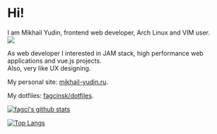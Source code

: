 # Hi!

I am Mikhail Yudin, frontend web developer, Arch Linux and VIM user.  
![](https://img.shields.io/date/1375315200?label=My%20web%20dev%20career%20starts)


As web developer I interested in JAM stack, high performance web applications and vue.js projects.  
Also, very like UX designing.

My personal site: [mikhail-yudin.ru](https://mikhail-yudin.ru).

My dotfiles: [fagcinsk/dotfiles](https://github.com/fagcinsk/dotfiles).

[![fagci's github stats](https://github-readme-stats.vercel.app/api?username=fagcinsk)](https://github.com/anuraghazra/github-readme-stats)

[![Top Langs](https://github-readme-stats.vercel.app/api/top-langs/?username=fagcinsk&layout=compact)](https://github.com/anuraghazra/github-readme-stats)

<!--
**fagcinsk/fagcinsk** is a ✨ _special_ ✨ repository because its `README.md` (this file) appears on your GitHub profile.

Here are some ideas to get you started:

- 🔭 I’m currently working on ...
- 🌱 I’m currently learning ...
- 👯 I’m looking to collaborate on ...
- 🤔 I’m looking for help with ...
- 💬 Ask me about ...
- 📫 How to reach me: ...
- 😄 Pronouns: ...
- ⚡ Fun fact: ...
-->
